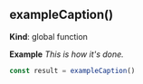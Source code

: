 <a name="BITBUCKET-exampleCaption"></a>
## exampleCaption()
**Kind**: global function  



**Example** _This is how it's done._
```js
const result = exampleCaption()
```


